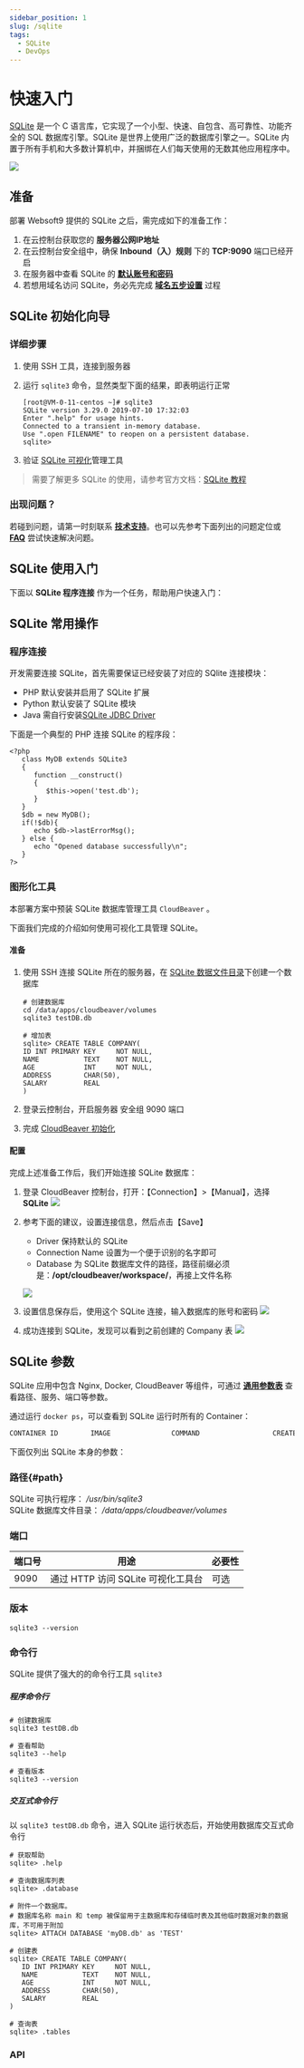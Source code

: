 ```yaml
---
sidebar_position: 1
slug: /sqlite
tags:
  - SQLite
  - DevOps
---
```


# 快速入门

[SQLite](https://sqlite.org) 是一个 C 语言库，它实现了一个小型、快速、自包含、高可靠性、功能齐全的 SQL 数据库引擎。SQLite 是世界上使用广泛的数据库引擎之一。SQLite 内置于所有手机和大多数计算机中，并捆绑在人们每天使用的无数其他应用程序中。

![](https://libs.websoft9.com/Websoft9/DocsPicture/zh/sqlite/sqlite-gui-websoft9.png)


## 准备

部署 Websoft9 提供的 SQLite 之后，需完成如下的准备工作：

1. 在云控制台获取您的 **服务器公网IP地址** 
2. 在云控制台安全组中，确保 **Inbound（入）规则** 下的 **TCP:9090** 端口已经开启
3. 在服务器中查看 SQLite 的 **[默认账号和密码](./user/credentials)**  
4. 若想用域名访问  SQLite，务必先完成 **[域名五步设置](./administrator/domain_step)** 过程


## SQLite 初始化向导

### 详细步骤

1. 使用 SSH 工具，连接到服务器

2. 运行 `sqlite3` 命令，显然类型下面的结果，即表明运行正常
   ```
   [root@VM-0-11-centos ~]# sqlite3
   SQLite version 3.29.0 2019-07-10 17:32:03
   Enter ".help" for usage hints.
   Connected to a transient in-memory database.
   Use ".open FILENAME" to reopen on a persistent database.
   sqlite>
   ```

3. 验证 [SQLite 可视化](/zh/solution-gui.md)管理工具

> 需要了解更多 SQLite 的使用，请参考官方文档：[SQLite 教程](https://www.sqlite.net.cn/tutorial/2.html)

### 出现问题？

若碰到问题，请第一时刻联系 **[技术支持](./helpdesk)**。也可以先参考下面列出的问题定位或  **[FAQ](./faq#setup)** 尝试快速解决问题。


## SQLite 使用入门

下面以 **SQLite 程序连接** 作为一个任务，帮助用户快速入门：

## SQLite 常用操作

### 程序连接

开发需要连接 SQLite，首先需要保证已经安装了对应的 SQlite 连接模块：

* PHP 默认安装并启用了 SQLite 扩展
* Python  默认安装了 SQLite 模块
* Java 需自行安装[SQLite JDBC Driver](https://github.com/xerial/sqlite-jdbc/releases)

下面是一个典型的 PHP 连接 SQLite 的程序段：

```
<?php
   class MyDB extends SQLite3
   {
      function __construct()
      {
         $this->open('test.db');
      }
   }
   $db = new MyDB();
   if(!$db){
      echo $db->lastErrorMsg();
   } else {
      echo "Opened database successfully\n";
   }
?>
```

### 图形化工具

本部署方案中预装 SQLite 数据库管理工具 `CloudBeaver` 。  

下面我们完成的介绍如何使用可视化工具管理 SQLite。

#### 准备

1. 使用 SSH 连接 SQLite 所在的服务器，在 [SQLite 数据文件目录](#path)下创建一个数据库
   ```
   # 创建数据库
   cd /data/apps/cloudbeaver/volumes
   sqlite3 testDB.db
   
   # 增加表
   sqlite> CREATE TABLE COMPANY(
   ID INT PRIMARY KEY     NOT NULL,
   NAME           TEXT    NOT NULL,
   AGE            INT     NOT NULL,
   ADDRESS        CHAR(50),
   SALARY         REAL
   )
   ```

2. 登录云控制台，开启服务器 安全组 9090 端口

3. 完成 [CloudBeaver 初始化](./cloudbeaver)


#### 配置

完成上述准备工作后，我们开始连接 SQLite 数据库：  

1. 登录 CloudBeaver 控制台，打开：【Connection】>【Manual】，选择 **SQLite**
   ![](https://libs.websoft9.com/Websoft9/DocsPicture/en/cloudbeaver/cloudbeaver-openconn-websoft9.png)

2. 参考下面的建议，设置连接信息，然后点击【Save】

   - Driver 保持默认的 SQLite
   - Connection Name 设置为一个便于识别的名字即可
   - Database 为 SQLite 数据库文件的路径，路径前缀必须是：**/opt/cloudbeaver/workspace/**，再接上文件名称

   ![](https://libs.websoft9.com/Websoft9/DocsPicture/en/cloudbeaver/cloudbeaver-openconnsqlite-websoft9.png)

3. 设置信息保存后，使用这个 SQLite 连接，输入数据库的账号和密码
   ![](https://libs.websoft9.com/Websoft9/DocsPicture/en/cloudbeaver/cloudbeaver-conlogin-websoft9.png)

4. 成功连接到 SQLite，发现可以看到之前创建的 Company 表
   ![](https://libs.websoft9.com/Websoft9/DocsPicture/en/cloudbeaver/cloudbeaver-listtable-websoft9.png)

## SQLite 参数

SQLite 应用中包含 Nginx, Docker, CloudBeaver 等组件，可通过 **[通用参数表](./administrator/parameter)** 查看路径、服务、端口等参数。

通过运行 `docker ps`，可以查看到 SQLite 运行时所有的 Container：

```bash
CONTAINER ID        IMAGE               COMMAND                  CREATED             STATUS              PORTS                                NAMES
```


下面仅列出 SQLite 本身的参数：

### 路径{#path}

SQLite 可执行程序： */usr/bin/sqlite3*  
SQLite 数据库文件目录： */data/apps/cloudbeaver/volumes*  

### 端口

| 端口号 | 用途                                          | 必要性 |
| ------ | --------------------------------------------- | ------ |
| 9090   | 通过 HTTP 访问 SQLite 可视化工具台 | 可选   |

### 版本

```shell
sqlite3 --version
```

### 命令行

SQLite 提供了强大的的命令行工具 `sqlite3`  

##### 程序命令行

```
# 创建数据库
sqlite3 testDB.db

# 查看帮助
sqlite3 --help

# 查看版本
sqlite3 --version
```

##### 交互式命令行

以 `sqlite3 testDB.db` 命令，进入 SQLite 运行状态后，开始使用数据库交互式命令行

```
# 获取帮助
sqlite> .help

# 查询数据库列表
sqlite> .database

# 附件一个数据库。
# 数据库名称 main 和 temp 被保留用于主数据库和存储临时表及其他临时数据对象的数据库，不可用于附加
sqlite> ATTACH DATABASE 'myDB.db' as 'TEST'

# 创建表
sqlite> CREATE TABLE COMPANY(
   ID INT PRIMARY KEY     NOT NULL,
   NAME           TEXT    NOT NULL,
   AGE            INT     NOT NULL,
   ADDRESS        CHAR(50),
   SALARY         REAL
)

# 查询表
sqlite> .tables

````

### API


